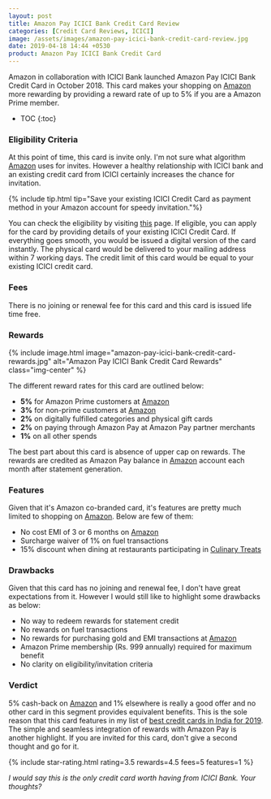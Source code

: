 ```yaml
---
layout: post
title: Amazon Pay ICICI Bank Credit Card Review
categories: [Credit Card Reviews, ICICI]
image: /assets/images/amazon-pay-icici-bank-credit-card-review.jpg
date: 2019-04-18 14:44 +0530
product: Amazon Pay ICICI Bank Credit Card
---
```


Amazon in collaboration with ICICI Bank launched Amazon Pay ICICI Bank Credit Card in October 2018. This card makes your shopping on [Amazon](https://l.cardinfo.in/amazon) more rewarding by providing a reward rate of up to 5% if you are a Amazon Prime member.

<!-- prettier-ignore -->
* TOC
{:toc}

### Eligibility Criteria

At this point of time, this card is invite only. I'm not sure what algorithm [Amazon](https://l.cardinfo.in/amazon) uses for invites. However a healthy relationship with ICICI bank and an existing credit card from ICICI certainly increases the chance for invitation.

{% include tip.html tip="Save your existing ICICI Credit Card as payment method in your Amazon account for speedy invitation."%}

You can check the eligibility by visiting [this](https://www.amazon.in/cbcc/marketpage) page. If eligible, you can apply for the card by providing details of your existing ICICI Credit Card. If everything goes smooth, you would be issued a digital version of the card instantly. The physical card would be delivered to your mailing address within 7 working days. The credit limit of this card would be equal to your existing ICICI credit card.

### Fees

There is no joining or renewal fee for this card and this card is issued life time free.

### Rewards

{% include image.html image="amazon-pay-icici-bank-credit-card-rewards.jpg" alt="Amazon Pay ICICI Bank Credit Card Rewards" class="img-center" %}

The different reward rates for this card are outlined below:

- **5%** for Amazon Prime customers at [Amazon](https://l.cardinfo.in/amazon)
- **3%** for non-prime customers at [Amazon](https://l.cardinfo.in/amazon)
- **2%** on digitally fulfilled categories and physical gift cards
- **2%** on paying through Amazon Pay at Amazon Pay partner merchants
- **1%** on all other spends

The best part about this card is absence of upper cap on rewards. The rewards are credited as Amazon Pay balance in [Amazon](https://l.cardinfo.in/amazon) account each month after statement generation.

### Features

Given that it's Amazon co-branded card, it's features are pretty much limited to shopping on [Amazon](https://l.cardinfo.in/amazon). Below are few of them:

- No cost EMI of 3 or 6 months on [Amazon](https://l.cardinfo.in/amazon)
- Surcharge waiver of 1% on fuel transactions
- 15% discount when dining at restaurants participating in [Culinary Treats](https://www.icicibank.com/offers/brands/culinary-treats.page)

### Drawbacks

Given that this card has no joining and renewal fee, I don't have great expectations from it. However I would still like to highlight some drawbacks as below:

- No way to redeem rewards for statement credit
- No rewards on fuel transactions
- No rewards for purchasing gold and EMI transactions at [Amazon](https://l.cardinfo.in/amazon)
- Amazon Prime membership (Rs. 999 annually) required for maximum benefit
- No clarity on eligibility/invitation criteria

### Verdict

5% cash-back on [Amazon](https://l.cardinfo.in/amazon) and 1% elsewhere is really a good offer and no other card in this segment provides equivalent benefits. This is the sole reason that this card features in my list of [best credit cards in India for 2019](/best-credit-cards-of-2019-in-india/). The simple and seamless integration of rewards with Amazon Pay is another highlight. If you are invited for this card, don't give a second thought and go for it.

{% include star-rating.html rating=3.5 rewards=4.5 fees=5 features=1 %}

_I would say this is the only credit card worth having from ICICI Bank. Your thoughts?_
